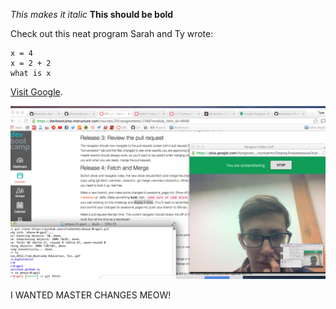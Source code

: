 *This makes it italic*
**This should be bold**

Check out this neat program Sarah and Ty wrote:

```
x = 4
x = 2 + 2
what is x
```
[Visit Google](https://www.google.com).

![Screen Shot](/Screen-Shot-GPS1-1.png "Screen Shot GPS")

I WANTED MASTER CHANGES MEOW!
